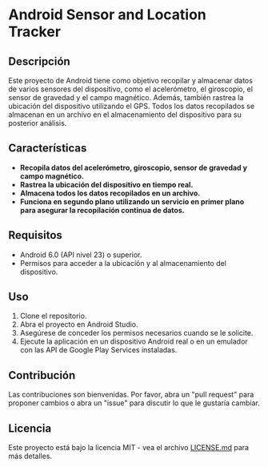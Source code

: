 # Android Sensor and Location Tracker

## Descripción

Este proyecto de Android tiene como objetivo recopilar y almacenar datos de varios sensores del dispositivo, como el acelerómetro, el giroscopio, el sensor de gravedad y el campo magnético. Además, también rastrea la ubicación del dispositivo utilizando el GPS. Todos los datos recopilados se almacenan en un archivo en el almacenamiento del dispositivo para su posterior análisis.

## Características

- **Recopila datos del acelerómetro, giroscopio, sensor de gravedad y campo magnético.**
- **Rastrea la ubicación del dispositivo en tiempo real.**
- **Almacena todos los datos recopilados en un archivo.**
- **Funciona en segundo plano utilizando un servicio en primer plano para asegurar la recopilación continua de datos.**

## Requisitos

- Android 6.0 (API nivel 23) o superior.
- Permisos para acceder a la ubicación y al almacenamiento del dispositivo.

## Uso

1. Clone el repositorio.
2. Abra el proyecto en Android Studio.
3. Asegúrese de conceder los permisos necesarios cuando se le solicite.
4. Ejecute la aplicación en un dispositivo Android real o en un emulador con las API de Google Play Services instaladas.

## Contribución

Las contribuciones son bienvenidas. Por favor, abra un "pull request" para proponer cambios o abra un "issue" para discutir lo que le gustaría cambiar.

## Licencia

Este proyecto está bajo la licencia MIT - vea el archivo [LICENSE.md](LICENSE.md) para más detalles.
